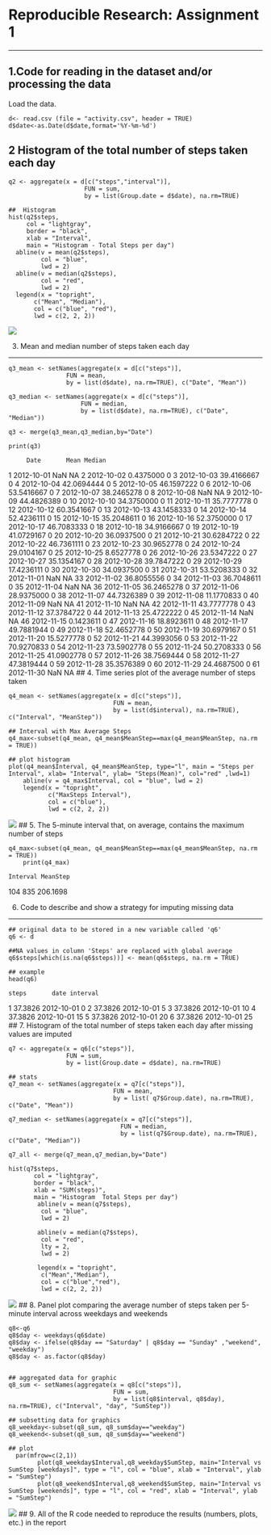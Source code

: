 Reproducible Research: Assignment 1
===================================

------------------------------------------------------------------------

1.Code for reading in the dataset and/or processing the data
------------------------------------------------------------

Load the data.

    d<- read.csv (file = "activity.csv", header = TRUE)
    d$date<-as.Date(d$date,format='%Y-%m-%d')

2 Histogram of the total number of steps taken each day
-------------------------------------------------------

    q2 <- aggregate(x = d[c("steps","interval")],
                         FUN = sum,
                         by = list(Group.date = d$date), na.rm=TRUE)

    ##  Histogram
    hist(q2$steps,
         col = "lightgray",
         border = "black", 
         xlab = "Interval",
         main = "Histogram - Total Steps per day")
      abline(v = mean(q2$steps),
             col = "blue",
             lwd = 2)
      abline(v = median(q2$steps),
             col = "red",
             lwd = 2)
      legend(x = "topright", 
           c("Mean", "Median"),
           col = c("blue", "red"),
           lwd = c(2, 2, 2))

![](Code_assignment1_files/figure-markdown_strict/unnamed-chunk-2-1.png)

3. Mean and median number of steps taken each day
-------------------------------------------------

    q3_mean <- setNames(aggregate(x = d[c("steps")],
                    FUN = mean,
                    by = list(d$date), na.rm=TRUE), c("Date", "Mean"))

    q3_median <- setNames(aggregate(x = d[c("steps")],
                        FUN = median,
                        by = list(d$date), na.rm=TRUE), c("Date", "Median"))

    q3 <- merge(q3_mean,q3_median,by="Date")

    print(q3)

         Date       Mean Median

1 2012-10-01 NaN NA 2 2012-10-02 0.4375000 0 3 2012-10-03 39.4166667 0 4
2012-10-04 42.0694444 0 5 2012-10-05 46.1597222 0 6 2012-10-06
53.5416667 0 7 2012-10-07 38.2465278 0 8 2012-10-08 NaN NA 9 2012-10-09
44.4826389 0 10 2012-10-10 34.3750000 0 11 2012-10-11 35.7777778 0 12
2012-10-12 60.3541667 0 13 2012-10-13 43.1458333 0 14 2012-10-14
52.4236111 0 15 2012-10-15 35.2048611 0 16 2012-10-16 52.3750000 0 17
2012-10-17 46.7083333 0 18 2012-10-18 34.9166667 0 19 2012-10-19
41.0729167 0 20 2012-10-20 36.0937500 0 21 2012-10-21 30.6284722 0 22
2012-10-22 46.7361111 0 23 2012-10-23 30.9652778 0 24 2012-10-24
29.0104167 0 25 2012-10-25 8.6527778 0 26 2012-10-26 23.5347222 0 27
2012-10-27 35.1354167 0 28 2012-10-28 39.7847222 0 29 2012-10-29
17.4236111 0 30 2012-10-30 34.0937500 0 31 2012-10-31 53.5208333 0 32
2012-11-01 NaN NA 33 2012-11-02 36.8055556 0 34 2012-11-03 36.7048611 0
35 2012-11-04 NaN NA 36 2012-11-05 36.2465278 0 37 2012-11-06 28.9375000
0 38 2012-11-07 44.7326389 0 39 2012-11-08 11.1770833 0 40 2012-11-09
NaN NA 41 2012-11-10 NaN NA 42 2012-11-11 43.7777778 0 43 2012-11-12
37.3784722 0 44 2012-11-13 25.4722222 0 45 2012-11-14 NaN NA 46
2012-11-15 0.1423611 0 47 2012-11-16 18.8923611 0 48 2012-11-17
49.7881944 0 49 2012-11-18 52.4652778 0 50 2012-11-19 30.6979167 0 51
2012-11-20 15.5277778 0 52 2012-11-21 44.3993056 0 53 2012-11-22
70.9270833 0 54 2012-11-23 73.5902778 0 55 2012-11-24 50.2708333 0 56
2012-11-25 41.0902778 0 57 2012-11-26 38.7569444 0 58 2012-11-27
47.3819444 0 59 2012-11-28 35.3576389 0 60 2012-11-29 24.4687500 0 61
2012-11-30 NaN NA \#\# 4. Time series plot of the average number of
steps taken

    q4_mean <- setNames(aggregate(x = d[c("steps")],
                                 FUN = mean,
                                 by = list(d$interval), na.rm=TRUE), c("Interval", "MeanStep"))

    ## Interval with Max Average Steps
    q4_max<-subset(q4_mean, q4_mean$MeanStep==max(q4_mean$MeanStep, na.rm = TRUE))

    ## plot histogram
    plot(q4_mean$Interval, q4_mean$MeanStep, type="l", main = "Steps per Interval", xlab= "Interval", ylab= "Steps(Mean)", col="red" ,lwd=1)
        abline(v = q4_max$Interval, col = "blue", lwd = 2)
        legend(x = "topright", 
               c("MaxSteps Interval"),
               col = c("blue"),
               lwd = c(2, 2, 2))

![](Code_assignment1_files/figure-markdown_strict/unnamed-chunk-4-1.png)
\#\# 5. The 5-minute interval that, on average, contains the maximum
number of steps

    q4_max<-subset(q4_mean, q4_mean$MeanStep==max(q4_mean$MeanStep, na.rm = TRUE))
        print(q4_max)

    Interval MeanStep

104 835 206.1698

6. Code to describe and show a strategy for imputing missing data
-----------------------------------------------------------------

    ## original data to be stored in a new variable called 'q6'
    q6 <- d

    ##NA values in column 'Steps' are replaced with global average
    q6$steps[which(is.na(q6$steps))] <- mean(q6$steps, na.rm = TRUE)

    ## example
    head(q6)

    steps       date interval

1 37.3826 2012-10-01 0 2 37.3826 2012-10-01 5 3 37.3826 2012-10-01 10 4
37.3826 2012-10-01 15 5 37.3826 2012-10-01 20 6 37.3826 2012-10-01 25
\#\# 7. Histogram of the total number of steps taken each day after
missing values are imputed

    q7 <- aggregate(x = q6[c("steps")],
                    FUN = sum,
                    by = list(Group.date = d$date), na.rm=TRUE)

    ## stats
    q7_mean <- setNames(aggregate(x = q7[c("steps")],
                                 FUN = mean,
                                 by = list( q7$Group.date), na.rm=TRUE), c("Date", "Mean"))

    q7_median <- setNames(aggregate(x = q7[c("steps")],
                                   FUN = median,
                                   by = list(q7$Group.date), na.rm=TRUE), c("Date", "Median"))

    q7_all <- merge(q7_mean,q7_median,by="Date")

    hist(q7$steps,
           col = "lightgray",
           border = "black", 
           xlab = "SUM(steps)",
           main = "Histogram  Total Steps per day")
            abline(v = mean(q7$steps),
             col = "blue",
             lwd = 2)
            
            abline(v = median(q7$steps),
             col = "red",
             lty = 2,
             lwd = 2)
            
            legend(x = "topright", 
             c("Mean","Median"),
             col = c("blue","red"),
             lwd = c(2, 2, 2))

![](Code_assignment1_files/figure-markdown_strict/unnamed-chunk-7-1.png)
\#\# 8. Panel plot comparing the average number of steps taken per
5-minute interval across weekdays and weekends

    q8<-q6
    q8$day <- weekdays(q6$date)
    q8$day <- ifelse(q8$day == "Saturday" | q8$day == "Sunday" ,"weekend", "weekday")
    q8$day <- as.factor(q8$day)


    ## aggregated data for graphic
    q8_sum <- setNames(aggregate(x = q8[c("steps")],
                                 FUN = sum,
                                 by = list(q8$interval, q8$day), na.rm=TRUE), c("Interval", "day", "SumStep"))

    ## subsetting data for graphics
    q8_weekday<-subset(q8_sum, q8_sum$day=="weekday")
    q8_weekend<-subset(q8_sum, q8_sum$day=="weekend")

    ## plot
      par(mfrow=c(2,1))
            plot(q8_weekday$Interval,q8_weekday$SumStep, main="Interval vs SumStep [weekdays]", type = "l", col = "blue", xlab = "Interval", ylab = "SumStep")
            plot(q8_weekend$Interval,q8_weekend$SumStep, main="Interval vs SumStep [weekends]", type = "l", col = "red", xlab = "Interval", ylab = "SumStep")

![](Code_assignment1_files/figure-markdown_strict/unnamed-chunk-8-1.png)
\#\# 9. All of the R code needed to reproduce the results (numbers,
plots, etc.) in the report
